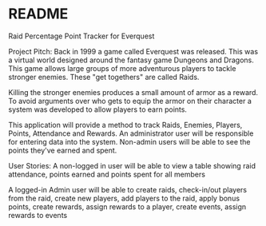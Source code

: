 # README
Raid Percentage Point Tracker for Everquest

Project Pitch: Back in 1999 a game called Everquest was released. This was a virtual world designed around the fantasy game Dungeons and Dragons. This game allows large groups of more adventurous players to tackle stronger enemies. These "get togethers" are called Raids.

Killing the stronger enemies produces a small amount of armor as a reward. To avoid arguments over who gets to equip the armor on their character a system was developed to allow players to earn points. 

This application will provide a method to track Raids, Enemies, Players, Points, Attendance and Rewards. An administrator user will be responsible for entering data into the system. Non-admin users will be able to see the points they've earned and spent.

User Stories:
A non-logged in user will be able to view a table showing raid attendance, points earned and points spent for all members

A logged-in Admin user will be able to create raids, check-in/out players from the raid, create new players, add players to the raid, apply bonus points, create rewards, assign rewards to a player, create events, assign rewards to events